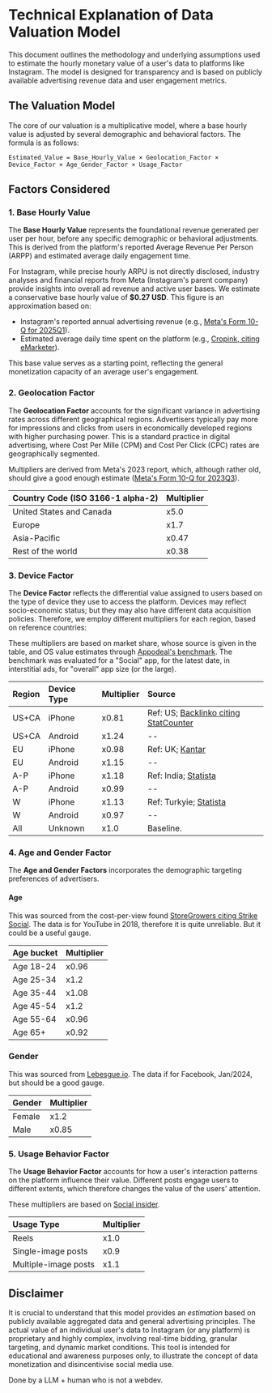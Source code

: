 # Technical Explanation of Data Valuation Model

This document outlines the methodology and underlying assumptions used to estimate the hourly monetary value of a user's data to platforms like Instagram. The model is designed for transparency and is based on publicly available advertising revenue data and user engagement metrics.

## The Valuation Model

The core of our valuation is a multiplicative model, where a base hourly value is adjusted by several demographic and behavioral factors. The formula is as follows:

```
Estimated_Value = Base_Hourly_Value × Geolocation_Factor × Device_Factor × Age_Gender_Factor × Usage_Factor
```

## Factors Considered

### 1. Base Hourly Value

The **Base Hourly Value** represents the foundational revenue generated per user per hour, before any specific demographic or behavioral adjustments. This is derived from the platform's reported Average Revenue Per Person (ARPP) and estimated average daily engagement time.

For Instagram, while precise hourly ARPU is not directly disclosed, industry analyses and financial reports from Meta (Instagram's parent company) provide insights into overall ad revenue and active user bases. We estimate a conservative base hourly value of **$0.27 USD**. This figure is an approximation based on:

*   Instagram's reported annual advertising revenue (e.g., [Meta's Form 10-Q for 2025Q1](https://d18rn0p25nwr6d.cloudfront.net/CIK-0001326801/69c84e73-5862-4f7e-b0c5-823310c5bb43.pdf)).
*   Estimated average daily time spent on the platform (e.g., [Cropink, citing eMarketer](https://cropink.com/time-spent-on-instagram-statistics)).

This base value serves as a starting point, reflecting the general monetization capacity of an average user's engagement.

### 2. Geolocation Factor

The **Geolocation Factor** accounts for the significant variance in advertising rates across different geographical regions. Advertisers typically pay more for impressions and clicks from users in economically developed regions with higher purchasing power. This is a standard practice in digital advertising, where Cost Per Mille (CPM) and Cost Per Click (CPC) rates are geographically segmented.

Multipliers are derived from Meta's 2023 report, which, although rather old, should give a good enough estimate ([Meta's Form 10-Q for 2023Q3](https://www.sec.gov/Archives/edgar/data/1326801/000132680123000103/meta-20230930.htm)).

| Country Code (ISO 3166-1 alpha-2) | Multiplier | 
| :--------------------------------- | :--------- | 
| United States and Canada           | x5.0       | 
| Europe                             | x1.7       | 
| Asia-Pacific                       | x0.47      | 
| Rest of the world                  | x0.38      | 

### 3. Device Factor

The **Device Factor** reflects the differential value assigned to users based on the type of device they use to access the platform. Devices may reflect socio-economic status; but they may also have different data acquisition policies. Therefore, we employ different multipliers for each region, based on reference countries: 

These multipliers are based on market share, whose source is given in the table, and OS value estimates through [Appodeal's benchmark](https://appodeal.com/benchmarks/). The benchmark was evaluated for a "Social" app, for the latest date, in interstitial ads, for "overall" app size (or the large).

|Region  | Device Type | Multiplier | Source        |
| :----- | :---------- | :--------- | :------------ |
|US+CA| iPhone | x0.81       | Ref: US; [Backlinko citing StatCounter](https://backlinko.com/iphone-vs-android-statistics#i-phone-vs-android-market-share-in-the-us)|
|US+CA| Android     | x1.24       | -- |
|EU| iPhone | x0.98       | Ref: UK; [Kantar](https://www.kantar.com/campaigns/smartphone-os-market-share)|
|EU| Android     | x1.15       | -- |
|A-P| iPhone | x1.18       | Ref: India; [Statista](https://www.statista.com/statistics/1440084/india-apple-and-android-phones-market-share/)|
|A-P| Android     | x0.99       | -- |
|W| iPhone | x1.13       | Ref: Turkyie; [Statista](https://www.statista.com/statistics/1316551/turkey-market-share-of-mobile-operating-systems/)|
|W| Android     | x0.97       | -- |
|All | Unknown     | x1.0       | Baseline. |

### 4. Age and Gender Factor

The **Age and Gender Factors** incorporates the demographic targeting preferences of advertisers. 

#### Age 
This was sourced from the cost-per-view found [StoreGrowers citing Strike Social](https://www.storegrowers.com/youtube-ads-benchmarks/). The data is for YouTube in 2018, therefore it is quite unreliable. But it could be a useful gauge.

| Age bucket | Multiplier |
| :------------------ | :--------- | 
| Age 18-24           | x0.96      | 
| Age 25-34           | x1.2       | 
| Age 35-44           | x1.08      | 
| Age 45-54           | x1.2       | 
| Age 55-64           | x0.96      | 
| Age 65+             | x0.92      | 

### Gender
This was sourced from [Lebesgue.io](https://lebesgue.io/facebook-ads/facebook-cpm-by-gender). The data if for Facebook, Jan/2024, but should be a good gauge.

| Gender | Multiplier |
| :------------------ | :--------- | 
| Female              | x1.2       | 
| Male                | x0.85      | 


### 5. Usage Behavior Factor

The **Usage Behavior Factor** accounts for how a user's interaction patterns on the platform influence their value. Different posts engage users to different extents, which therefore changes the value of the users' attention.

These multipliers are based on [Social insider](https://www.socialinsider.io/social-media-benchmarks/instagram).

| Usage Type          | Multiplier |
| :------------------ | :--------- | 
| Reels               | x1.0       |
| Single-image posts  | x0.9       | 
| Multiple-image posts | x1.1      | 

## Disclaimer

It is crucial to understand that this model provides an *estimation* based on publicly available aggregated data and general advertising principles. The actual value of an individual user's data to Instagram (or any platform) is proprietary and highly complex, involving real-time bidding, granular targeting, and dynamic market conditions. This tool is intended for educational and awareness purposes only, to illustrate the concept of data monetization and disincentivise social media use.

Done by a LLM + human who is not a webdev.
